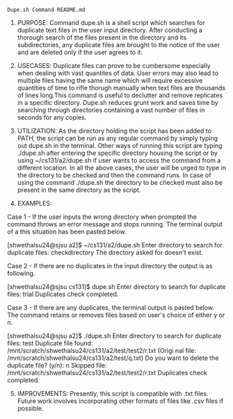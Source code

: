                                                                      Dupe.sh Command README.md

1. PURPOSE: Command dupe.sh is a shell script which searches for duplicate text files in the user input directory. After conducting a thorough search of the files present in the directory and its subdirectories, any duplicate files are brought to the notice of the user and are deleted only if the user agrees to it.

2. USECASES: Duplicate files can prove to be cumbersome especially when dealing with vast quantites of data. User errors may also lead to multiple files having the same name which will require excessive quantities of time to rifle thorugh manually when text files are thousands of lines long.This command is useful to declutter and remove replicates in a specific directory. Dupe.sh reduces grunt work and saves time by searching through directories containing a vast number of files in seconds for any copies.

3. UTILIZATION: As the directory holding the script has been added to PATH, the script can be run as any regular command by simply typing out dupe.sh in the terminal. Other ways of running this script are typing ./dupe.sh after entering the specific directory housing the script or by using ~/cs131/a2/dupe.sh if user wants to access the command from a different location. In all the above cases, the user will be urged to type in the directory to be checked and then the command runs. In case of using the command ./dupe.sh the directory to be checked must also be present in the same directory as the script.

4. EXAMPLES:

Case 1 - If the user inputs the wrong directory when prompted the command throws an error message and stops running. The terminal output of a this situation has been pasted below.

[shwethalsu24@sjsu a2]$ ~/cs131/a2/dupe.sh
Enter directory to search for duplicate files:
checkdirectory
The directory asked for doesn't exist.

Case 2 - If there are no duplicates in the input directory the output is as following.

[shwethalsu24@sjsu cs131]$ dupe.sh
Enter directory to search for duplicate files:
trial
Duplicates check completed.

Case 3 - If there are any duplicates, the terminal output is pasted below. The command retains or removes files based on user's choice of either y or n.

[shwethalsu24@sjsu a2]$ ./dupe.sh
Enter directory to search for duplicate files:
test
Duplicate file found: /mnt/scratch/shwethalsu24/cs131/a2/test/test2/r.txt (Origi                                                                                                             nal file: /mnt/scratch/shwethalsu24/cs131/a2/test/q.txt)
Do you want to delete the duplicate file? (y/n):
n
Skipped file: /mnt/scratch/shwethalsu24/cs131/a2/test/test2/r.txt
Duplicates check completed.

5. IMPROVEMENTS: Presently, this script is compatible with .txt files. Future work involves incorporating other formats of files like .csv files if possible.


